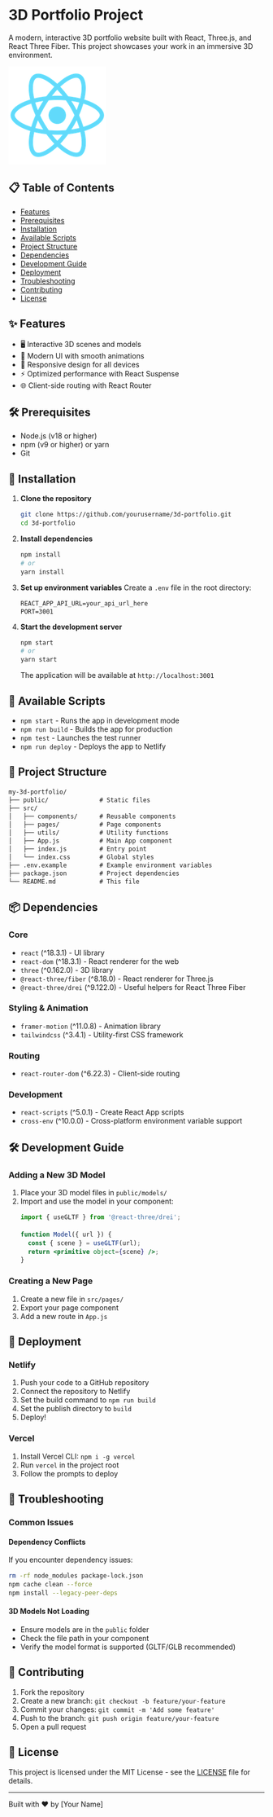 # 3D Portfolio Project

A modern, interactive 3D portfolio website built with React, Three.js, and React Three Fiber. This project showcases your work in an immersive 3D environment.

![Project Preview](public/logo192.png)

## 📋 Table of Contents
- [Features](#-features)
- [Prerequisites](#-prerequisites)
- [Installation](#-installation)
- [Available Scripts](#-available-scripts)
- [Project Structure](#-project-structure)
- [Dependencies](#-dependencies)
- [Development Guide](#-development-guide)
- [Deployment](#-deployment)
- [Troubleshooting](#-troubleshooting)
- [Contributing](#-contributing)
- [License](#-license)

## ✨ Features

- 🖥️ Interactive 3D scenes and models
- 🎨 Modern UI with smooth animations
- 📱 Responsive design for all devices
- ⚡ Optimized performance with React Suspense
- 🌐 Client-side routing with React Router

## 🛠 Prerequisites

- Node.js (v18 or higher)
- npm (v9 or higher) or yarn
- Git

## 🚀 Installation

1. **Clone the repository**
   ```bash
   git clone https://github.com/yourusername/3d-portfolio.git
   cd 3d-portfolio
   ```

2. **Install dependencies**
   ```bash
   npm install
   # or
   yarn install
   ```

3. **Set up environment variables**
   Create a `.env` file in the root directory:
   ```
   REACT_APP_API_URL=your_api_url_here
   PORT=3001
   ```

4. **Start the development server**
   ```bash
   npm start
   # or
   yarn start
   ```
   The application will be available at `http://localhost:3001`

## 📜 Available Scripts

- `npm start` - Runs the app in development mode
- `npm run build` - Builds the app for production
- `npm test` - Launches the test runner
- `npm run deploy` - Deploys the app to Netlify

## 📁 Project Structure

```
my-3d-portfolio/
├── public/              # Static files
├── src/
│   ├── components/      # Reusable components
│   ├── pages/           # Page components
│   ├── utils/           # Utility functions
│   ├── App.js           # Main App component
│   ├── index.js         # Entry point
│   └── index.css        # Global styles
├── .env.example         # Example environment variables
├── package.json         # Project dependencies
└── README.md            # This file
```

## 📦 Dependencies

### Core
- `react` (^18.3.1) - UI library
- `react-dom` (^18.3.1) - React renderer for the web
- `three` (^0.162.0) - 3D library
- `@react-three/fiber` (^8.18.0) - React renderer for Three.js
- `@react-three/drei` (^9.122.0) - Useful helpers for React Three Fiber

### Styling & Animation
- `framer-motion` (^11.0.8) - Animation library
- `tailwindcss` (^3.4.1) - Utility-first CSS framework

### Routing
- `react-router-dom` (^6.22.3) - Client-side routing

### Development
- `react-scripts` (^5.0.1) - Create React App scripts
- `cross-env` (^10.0.0) - Cross-platform environment variable support

## 🛠 Development Guide

### Adding a New 3D Model
1. Place your 3D model files in `public/models/`
2. Import and use the model in your component:
   ```jsx
   import { useGLTF } from '@react-three/drei';
   
   function Model({ url }) {
     const { scene } = useGLTF(url);
     return <primitive object={scene} />;
   }
   ```

### Creating a New Page
1. Create a new file in `src/pages/`
2. Export your page component
3. Add a new route in `App.js`

## 🚀 Deployment

### Netlify
1. Push your code to a GitHub repository
2. Connect the repository to Netlify
3. Set the build command to `npm run build`
4. Set the publish directory to `build`
5. Deploy!

### Vercel
1. Install Vercel CLI: `npm i -g vercel`
2. Run `vercel` in the project root
3. Follow the prompts to deploy

## 🐛 Troubleshooting

### Common Issues

#### Dependency Conflicts
If you encounter dependency issues:
```bash
rm -rf node_modules package-lock.json
npm cache clean --force
npm install --legacy-peer-deps
```

#### 3D Models Not Loading
- Ensure models are in the `public` folder
- Check the file path in your component
- Verify the model format is supported (GLTF/GLB recommended)

## 🤝 Contributing

1. Fork the repository
2. Create a new branch: `git checkout -b feature/your-feature`
3. Commit your changes: `git commit -m 'Add some feature'`
4. Push to the branch: `git push origin feature/your-feature`
5. Open a pull request

## 📄 License

This project is licensed under the MIT License - see the [LICENSE](LICENSE) file for details.

---

Built with ❤️ by [Your Name]
